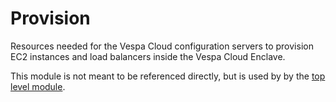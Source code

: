 # Provision

Resources needed for the Vespa Cloud configuration servers to provision
EC2 instances and load balancers inside the Vespa Cloud Enclave.

This module is not meant to be referenced directly, but is used by
by the [top level module](../../).
